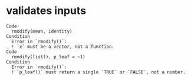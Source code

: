 # validates inputs

    Code
      rmodify(mean, identity)
    Condition
      Error in `rmodify()`:
      ! `x` must be a vector, not a function.
    Code
      rmodify(list(), p_leaf = ~1)
    Condition
      Error in `rmodify()`:
      ! `p_leaf()` must return a single `TRUE` or `FALSE`, not a number.

